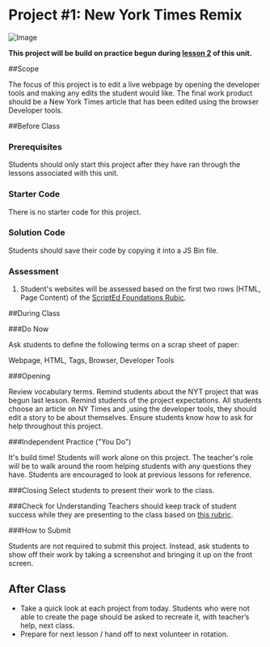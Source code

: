 # Project #1: New York Times Remix

![Image](http://i.imgur.com/toR2Csq.png)

**This project will be build on practice begun during [lesson 2](https://github.com/ScriptEdcurriculum/curriculum2015/tree/master/units/2-HTML1/sessions/2-devTools) of this unit.**


##Scope

The focus of this project is to edit a live webpage by opening the developer tools and making any edits the student would like.  The final work product should be a New York Times article that has been edited using the browser Developer tools.

##Before Class

### Prerequisites
Students should only start this project after they have ran through the lessons associated with this unit.

### Starter Code

There is no starter code for this project.

### Solution Code

Students should save their code by copying it into a JS Bin file.

### Assessment

1. Student's websites will be assessed based on the first two rows (HTML, Page Content) of the [ScriptEd Foundations Rubic](https://docs.google.com/spreadsheets/d/1xinwHFPJFaeDlvJt-O_xwQe3GAEwhAEbUtVgnmtwWho/edit?usp=sharing).
 
##During Class

###Do Now

Ask students to define the following terms on a scrap sheet of paper:

Webpage, HTML, Tags, Browser, Developer Tools


###Opening

Review vocabulary terms.  Remind students about the NYT project that was begun last lesson.  Remind students of the project expectations.  All students choose an article on NY Times and ,using the developer tools, they should edit a story to be about themselves.  Ensure students know how to ask for help throughout this project.

###Independent Practice ("You Do")

It's build time!  Students will work alone on this project. The teacher's role will be to walk around the room helping students with any questions they have. Students are encouraged to look at previous lessons for reference.

###Closing
Select students to present their work to the class.

###Check for Understanding
Teachers should keep track of student success while they are presenting to the class based on [this rubric](https://docs.google.com/spreadsheets/d/1rSyrqf3E3knsAu-G7bdrI9JrSC5eOpuADYrTD8H4Kfg/edit?usp=sharing).

###How to Submit

Students are not required to submit this project. Instead, ask students to show off their work by taking a screenshot and bringing it up on the front screen.

## After Class
* Take a quick look at each project from today. Students who were not able to create the page should be asked to recreate it, with teacher’s help, next class.
* Prepare for next lesson / hand off to next volunteer in rotation.
